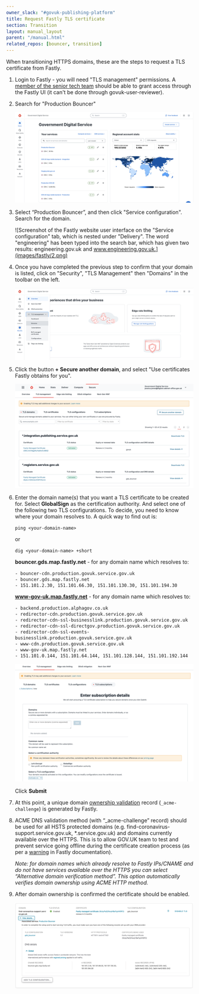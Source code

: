 ```yaml
---
owner_slack: "#govuk-publishing-platform"
title: Request Fastly TLS certificate
section: Transition
layout: manual_layout
parent: "/manual.html"
related_repos: [bouncer, transition]
---
```


When transitioning HTTPS domains, these are the steps to request a TLS certificate from Fastly.

1. Login to Fastly - you will need "TLS management" permissions. A [member of the senior tech team](https://docs.publishing.service.gov.uk/manual/ask-for-help.html#contact-senior-tech) should be able to grant access through the Fastly UI (it can't be done through govuk-user-reviewer).

1. Search for "Production Bouncer"

    ![Screenshot of the Fastly website user interface on the "Home" tab. The words "Production bouncer" have been typed in the search bar, which has shown two results: Production Bouncer and Production Bouncer HTTPS.](images/fastly/1.png)

1. Select “Production Bouncer”, and then click "Service configuration". Search for the domain.

    ![Screenshot of the Fastly website user interface on the "Service configuration" tab, which is nested under "Delivery". The word "engineering" has been typed into the search bar, which has given two results: engineering.gov.uk and www.engineering.gov.uk.](images/fastly/2.png)

1. Once you have completed the previous step to confirm that your domain is listed, click on "Security", "TLS Management" then "Domains" in the toolbar on the left.

    ![Screenshot of the Fastly website user interface with the navigation bar on the left expanded to show "Security", "TLS Management" and then "Domains".](images/fastly/3.png)

1. Click the button **+ Secure another domain**, and select "Use certificates Fastly obtains for you".

    ![Screenshot of the Fastly website user interface on the "TLS management" tab which is nested under "Secure". There is a button in the top right labelled "+ Secure another domain".](images/fastly/4.png)

1. Enter the domain name(s) that you want a TLS certificate to be created for. Select **GlobalSign** as the certification authority. And select one of the following two TLS configurations. To decide, you need to know where your domain resolves to. A quick way to find out is:

    ```
    ping <your-domain-name>
    ```

    or

    ```
    dig <your-domain-name> +short
    ```

    **bouncer.gds.map.fastly.net** - for any domain name which resolves to:

    ```
    - bouncer-cdn.production.govuk.service.gov.uk
    - bouncer.gds.map.fastly.net
    - 151.101.2.30, 151.101.66.30, 151.101.130.30, 151.101.194.30
    ```

    **www-gov-uk.map.fastly.net** - for any domain name which resolves to:

    ```
    - backend.production.alphagov.co.uk
    - redirector-cdn.production.govuk.service.gov.uk
    - redirector-cdn-ssl-businesslink.production.govuk.service.gov.uk
    - redirector-cdn-ssl-directgov.production.govuk.service.gov.uk
    - redirector-cdn-ssl-events-businesslink.production.govuk.service.gov.uk
    - www-cdn.production.govuk.service.gov.uk
    - www-gov-uk.map.fastly.net
    - 151.101.0.144, 151.101.64.144, 151.101.128.144, 151.101.192.144
    ```

    ![Screnshot of the Fastly website user interface on the "TLS subscriptions" tab, nested under "TLS management". A form is shown where multiple domains can be added into a text area.](images/fastly/5.png)

    Click **Submit**

1. At this point, a unique domain [ownership validation](https://docs.fastly.com/en/guides/serving-https-traffic-using-fastly-managed-certificates#verifying-domain-ownership) record (`_acme-challenge`) is generated by Fastly.

1. ACME DNS validation method (with “_acme-challenge” record) should be used for all HSTS protected domains (e.g. find-coronavirus-support.service.gov.uk, *.service.gov.uk) and domains currently available over the HTTPS. This is to allow GOV.UK team to test and prevent service going offline during the certificate creation process (as per a [warning](https://docs.fastly.com/en/guides/serving-https-traffic-using-fastly-managed-certificates#using-the-acme-http-challenge-to-verify-domain-ownership) in Fastly documentation).

    *Note: for domain names which already resolve to Fastly IPs/CNAME and do not have services available over the HTTPS  you can select “Alternative domain verification method”. This option automatically verifies domain ownership using ACME HTTP method.*

1. After domain ownership is confirmed the certificate should be enabled.

   ![Screenshot of the Fastly website user interface showing the TLS status is enabled for the domain find-coronavirus-support.service.gov.uk. Other information included on the screen is: certificate expiry, TLS version, HTTP protocols and details of all the DNS records for the domain.](images/fastly/6.png)

